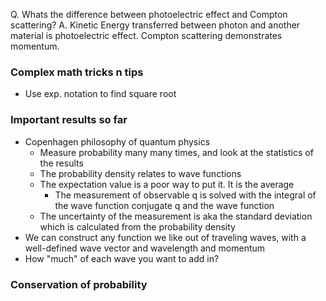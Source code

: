 
Q. Whats the difference between photoelectric effect and Compton scattering?
A. Kinetic Energy transferred between photon and another material is photoelectric effect. Compton scattering demonstrates momentum.

### Complex math tricks n tips
- Use exp. notation to find square root

### Important results so far
- Copenhagen philosophy of quantum physics
	- Measure probability many many times, and look at the statistics of the results
	- The probability density relates to wave functions
	- The expectation value is a poor way to put it. It is the average
		- The measurement of observable q is solved with the integral of the wave function conjugate q and the wave function
	- The uncertainty of the measurement is aka the standard deviation which is calculated from the probability density
- We can construct any function we like out of traveling waves, with a well-defined wave vector and wavelength and momentum
- How "much" of each wave you want to add in?
### Conservation of probability 





